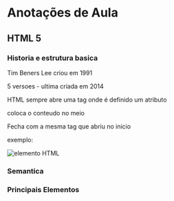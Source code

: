 # Anotações de Aula 

## HTML 5

### Historia e estrutura basica

Tim Beners Lee criou em 1991

5 versoes - ultima criada em 2014

HTML sempre abre uma tag onde é definido um atributo

coloca o conteudo no meio

Fecha com a mesma tag que abriu no inicio

exemplo:

 ![elemento HTML](/github.com/denisersimoes/dio-desafio-githu-primeiro-repositorio.git/elemento_html.jpg)

### Semantica


### Principais Elementos